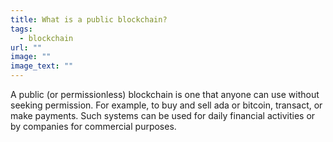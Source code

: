 ```yaml
---
title: What is a public blockchain?
tags:
  - blockchain
url: ""
image: ""
image_text: ""
---
```



A public (or permissionless) blockchain is one that anyone can use without seeking permission. For example, to buy and sell ada or bitcoin, transact, or make payments. Such systems can be used for daily financial activities or by companies for commercial purposes.
